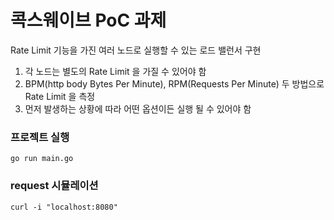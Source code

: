 # 콕스웨이브 PoC 과제

Rate Limit 기능을 가진 여러 노드로 실행할 수 있는 로드 밸런서 구현

1. 각 노드는 별도의 Rate Limit 을 가질 수 있어야 함
2. BPM(http body Bytes Per Minute), RPM(Requests Per Minute) 두 방법으로 Rate Limit 을 측정
3. 먼저 발생하는 상황에 따라 어떤 옵션이든 실행 될 수 있어야 함

### 프로젝트 실행

```
go run main.go
```

### request 시뮬레이션

```
curl -i "localhost:8080"
```
